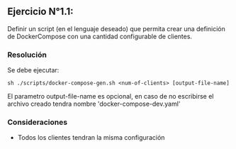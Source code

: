 ## Ejercicio N°1.1:

Definir un script (en el lenguaje deseado) que permita crear una definición de DockerCompose con una cantidad configurable de clientes.

### Resolución

Se debe ejecutar:

```
sh ./scripts/docker-compose-gen.sh <num-of-clients> [output-file-name]
```

El parametro output-file-name es opcional, en caso de no escribirse el archivo creado tendra nombre 'docker-compose-dev.yaml'

### Consideraciones

- Todos los clientes tendran la misma configuración
